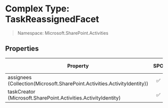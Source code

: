 # Complex Type: TaskReassignedFacet

> Namespace: Microsoft.SharePoint.Activities

## Properties

Property | SPO | SP 2019 | SP 2016 | SP 2013
----------|:---:|:-------:|:-------:|:-------:
assignees (Collection(Microsoft.SharePoint.Activities.ActivityIdentity)) | ✅ | ❌ | ❌ | ❌
taskCreator (Microsoft.SharePoint.Activities.ActivityIdentity) | ✅ | ❌ | ❌ | ❌